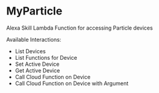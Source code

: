 # MyParticle
Alexa Skill Lambda Function for accessing Particle devices

Available Interactions:

- List Devices
- List Functions for Device
- Set Active Device
- Get Active Device
- Call Cloud Function on Device
- Call Cloud Function on Device with Argument
